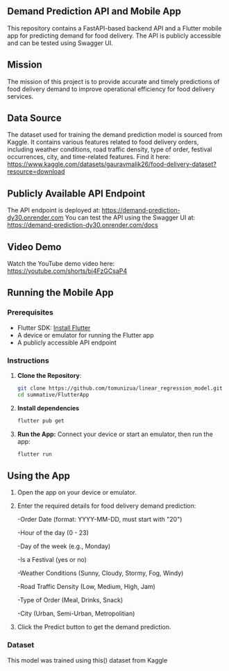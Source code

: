 ## Demand Prediction API and Mobile App
This repository contains a FastAPI-based backend API and a Flutter mobile app for predicting demand for food delivery. The API is publicly accessible and can be tested using Swagger UI.

## Mission
The mission of this project is to provide accurate and timely predictions of food delivery demand to improve operational efficiency for food delivery services.

## Data Source
The dataset used for training the demand prediction model is sourced from Kaggle. It contains various features related to food delivery orders, including weather conditions, road traffic density, type of order, festival occurrences, city, and time-related features. 
Find it here: https://www.kaggle.com/datasets/gauravmalik26/food-delivery-dataset?resource=download

## Publicly Available API Endpoint
The API endpoint is deployed at: https://demand-prediction-dy30.onrender.com 
You can test the API using the Swagger UI at: https://demand-prediction-dy30.onrender.com/docs 

## Video Demo
Watch the YouTube demo video here: https://youtube.com/shorts/bi4FzGCsaP4 

## Running the Mobile App

### Prerequisites

- Flutter SDK: [Install Flutter](https://flutter.dev/docs/get-started/install)
- A device or emulator for running the Flutter app
- A publicly accessible API endpoint

### Instructions

1. **Clone the Repository**:
   ```bash
   git clone https://github.com/tomunizua/linear_regression_model.git
   cd summative/FlutterApp
   
2. **Install dependencies**
   ```bash
   flutter pub get

3. **Run the App:**
Connect your device or start an emulator, then run the app:
   ```bash
   flutter run

## Using the App
1. Open the app on your device or emulator.

2. Enter the required details for food delivery demand prediction:
   
    -Order Date (format: YYYY-MM-DD, must start with "20")
   
    -Hour of the day (0 - 23)
   
    -Day of the week (e.g., Monday)
   
    -Is a Festival (yes or no)
   
    -Weather Conditions (Sunny, Cloudy, Stormy, Fog, Windy)
   
    -Road Traffic Density (Low, Medium, High, Jam)
   
    -Type of Order (Meal, Drinks, Snack)
   
    -City (Urban, Semi-Urban, Metropolitian)
   
3. Click the Predict button to get the demand prediction.

### Dataset
This model was trained using this() dataset from Kaggle 
